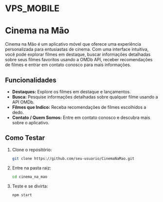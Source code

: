 # VPS_MOBILE

# Cinema na Mão

Cinema na Mão é um aplicativo móvel que oferece uma experiência personalizada para entusiastas de cinema. Com uma interface intuitiva, você pode explorar filmes em destaque, buscar informações detalhadas sobre seus filmes favoritos usando a OMDb API, receber recomendações de filmes e entrar em contato conosco para mais informações.

## Funcionalidades

- **Destaques:** Explore os filmes em destaque e lançamentos.
- **Busca:** Pesquise informações detalhadas sobre qualquer filme usando a API OMDb.
- **Filmes que Indico:** Receba recomendações de filmes escolhidos a dedo.
- **Contato / Quem Somos:** Entre em contato conosco e descubra mais sobre o aplicativo.

## Como Testar

1. Clone o repositório:

   ```bash
   git clone https://github.com/seu-usuario/CinemaNaMao.git

2. Entre na pasta raiz:

   ```bash
   cd cinema_na_mao

3. Teste e se divirta:

   ```bash
   npm start
